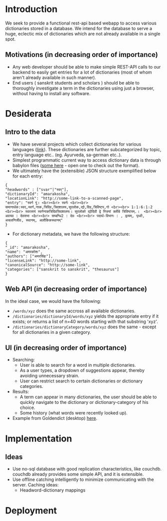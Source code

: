 # Introduction
We seek to provide a functional rest-api based webapp to access various dictionaries stored in a database. We intend for the database to serve a huge, eclectic mix of dictionaries which are not already available in a single spot.

## Motivations (in decreasing order of importance)
* Any web developer should be able to make simple REST-API calls to our backend to easily get entries for a lot of dictionaries (most of whom aren't already available in such manner).
* End users ( sanskrit students and scholars ) should be able to thoroughly investigate a term in the dictionaries using just a browser, without having to install any software.

# Desiderata
## Intro to the data
* We have several projects which collect dictionaries for various languages ([link](https://github.com/search?q=org%3Asanskrit-coders+stardict)). These dictionaries are further subcategorized by topic, entry language etc.. (eg. Ayurveda, sa-german etc..).
* Simplest programmatic current way to access dictionary data is through babylon files ([some here](https://github.com/search?utf8=%E2%9C%93&q=user%3Asanskrit-coders+extension%3Ababylon_final&type=Code) - open one to check out the format).
* We ultimately have the (extensible) JSON structure exemplified below for each entry:
```
{
"headwords" : ["svar"|"स्वर्"],
"dictionaryId": "amarakosha",
"locationLink": "http://some-link-to-a-scanned-page",
"entry": "स्वर्ग पुं। <br><br> स्वर्गः <br><br> समानार्थक:स्वर्,स्वर्ग,नाक,त्रिदिव,त्रिदशालय,सुरलोक,द्यो,दिव्,त्रिविष्टप,गो <br><br> 1।1।6।1।2 <br><br> स्वरव्ययं स्वर्गनाकत्रिदिवत्रिदशालयः। सुरलोको द्योदिवौ द्वे स्त्रियां क्लीबे त्रिविष्टपम्.।  <br><br> अवयव : देवसभा <br><br> सम्बन्धि2 : देवः <br><br> पदार्थ-विभागः : , द्रव्यम्, पृथ्वी, अचलनिर्जीवः, स्थानम्, अलौकिकस्थानम्"
}
```

* For dictionary metadata, we have the following structure:
```
{
"_id": "amarakosha",
"name": "अमरकोशः",
"authors": ["अमरसिंहः"],
"licenseLink": "http://some-link",
"canonicalSource": "http://some-link",
"categories": ["sanskrit to sanskrit", "thesaurus"]
}
```

## Web API (in decreasing order of importance)
In the ideal case, we would have the following:
* `/words/xyz` does the same accross all available dictionaries.
* `/dictionaries/dictionaryId/words/xyz` yields the appropriate entry if it exists; or returns a list of n=40 words starting with that substring 'xyz'.
* `/dictionaries/dictionaryCategory/words/xyz` does the same - except for all dictionaries in a given category.

## UI (in decreasing order of importance)
* Searching:
  * User is able to search for a word in multiple dictionaries.
  * As a user types, a dropdown of suggestions appear, thereby avoiding unnecessary strain.
  * User can restrict search to certain dictionaries or dictionary categories.
* Results:
  * A term can appear in many dictionaries, the user should be able to quickly navigate to the dictionary or dictionary-category of his choice.
  * Some history (what words were recently looked up).
* Example from Goldendict (desktop) [here](http://imgur.com/a/Tj6OZ?).


# Implementation
## Ideas
* Use no-sql database with good replication characteristics, like couchdb. couchdb already provides some simple API, and it is extensible.
* Use offline catching intelligently to minimize communicating with the server. Caching ideas:
  * Headword-dictionary mappings

# Deployment

